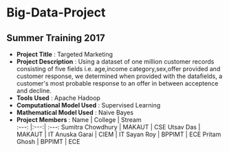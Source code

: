 # Big-Data-Project
## Summer Training 2017

* **Project Title** : Targeted Marketing
* **Project Description** : Using a dataset of one million customer records consisting of five fields i.e. age,income category,sex,offer provided and customer response, we determined when provided with the datafields, a customer's most probable response to an offer in between acceptence and decline.  
* **Tools Used** : Apache Hadoop
* **Computational Model Used** : Supervised Learning
* **Mathematical Model Used** : Naive Bayes
* **Project Members** :
     Name | College | Stream  
     :---: |:---:| :---: 
     Sumitra Chowdhury | MAKAUT | CSE 
     Utsav Das | MAKAUT | IT 
     Anuska Garai | CIEM | IT 
     Sayan Roy | BPPIMT |  ECE 
     Pritam Ghosh | BPPIMT | ECE 

	
